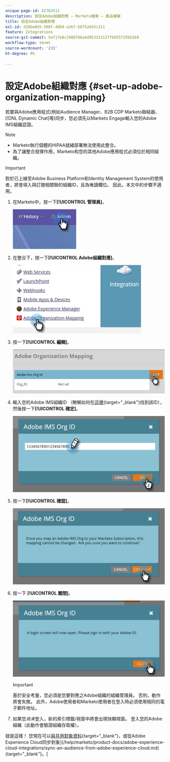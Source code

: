 ```yaml
---
unique-page-id: 42762511
description: 設定Adobe組織對應 — Marketo檔案 — 產品檔案
title: 設定Adobe組織對應
exl-id: d20be0d5-508f-40b9-a267-b6752643c311
feature: Integrations
source-git-commit: 5ef17e8c3988706a4d95332312ffb035f35bb269
workflow-type: tm+mt
source-wordcount: '233'
ht-degree: 0%

---
```


# 設定Adobe組織對應 {#set-up-adobe-organization-mapping}

若要與Adobe應用程式(例如Audience Manager、B2B CDP Marketo聯結器、[!DNL Dynamic Chat]等)同步，您必須先以Marketo Engage輸入您的Adobe IMS組織認證。

>[!NOTE]
>
>* Marketo執行個體的HIPAA就緒部署無法使用此整合。
>* 為了讓整合發揮作用，Marketo和您的其他Adobe應用程式必須位於相同組織。

>[!IMPORTANT]
>
>對於已上線至Adobe Business Platform和Identity Management System的使用者，將會填入與訂閱相關聯的組織ID，且為唯讀欄位。 因此，本文中的步驟不適用。

1. 在Marketo中，按一下&#x200B;**[!UICONTROL 管理員]**。

   ![](assets/set-up-adobe-experience-cloud-audience-sharing-1.png)

1. 在整合下，按一下&#x200B;**[!UICONTROL Adobe組織對應]**。

   ![](assets/set-up-adobe-experience-cloud-audience-sharing-2.png)

1. 按一下&#x200B;**[!UICONTROL 編輯]**。

   ![](assets/set-up-adobe-experience-cloud-audience-sharing-3.png)

1. 輸入您的Adobe IMS組織ID （瞭解如何在[這裡](https://experienceleague.adobe.com/docs/control-panel/using/faq.html){target="_blank"}找到該ID），然後按一下&#x200B;**[!UICONTROL 確定]**。

   ![](assets/set-up-adobe-experience-cloud-audience-sharing-4.png)

1. 按一下&#x200B;**[!UICONTROL 確認]**。

   ![](assets/set-up-adobe-experience-cloud-audience-sharing-5.png)

1. 按一下 **[!UICONTROL 關閉]**。

   ![](assets/set-up-adobe-experience-cloud-audience-sharing-6.png)

   >[!IMPORTANT]
   >
   >基於安全考量，您必須是您要對應之Adobe組織的組織管理員。 否則，動作將會失敗。 此外，Adobe使用者和Marketo使用者在登入時必須使用相同的電子郵件地址。

1. 如果您&#x200B;_尚未_&#x200B;登入，新的索引標籤/視窗中將會出現快顯視窗。 登入您的Adobe組織（此動作會驗證組織存取權）。

就是這樣！ 您現在可以[與共用對象資料](/help/marketo/product-docs/core-marketo-concepts/smart-lists-and-static-lists/static-lists/send-a-list-to-adobe-experience-cloud.md){target="_blank"}，或從Adobe Experience Cloud同步對象](/help/marketo/product-docs/adobe-experience-cloud-integrations/sync-an-audience-from-adobe-experience-cloud.md){target="_blank"}。[
